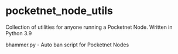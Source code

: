 # pocketnet_node_utils
Collection of utilities for anyone running a Pocketnet Node. Written in Python 3.9

bhammer.py - Auto ban script for Pocketnet Nodes

